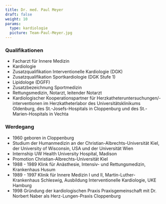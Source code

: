 ```yaml
---
title: Dr. med. Paul Meyer
draft: false
weight: 10
params:
  type: kardiologie
  picture: Team-Paul-Meyer.jpg
---
```

### Qualifikationen
- Facharzt für Innere Medizin
- Kardiologie
- Zusatzqualifikation Interventionelle Kardiologie (DGK)
- Zusatzqualifikation Sportkardiologie (DGK Stufe 1)
- Lipidologe (DGFF)
- Zusatzbezeichnung Sportmedizin
- Rettungsmedizin, Notarzt, leitender Notarzt
- Kardiologischer Kooperationspartner für Herzkatheteruntersuchungen/-interventionen im Herzkatheterlabor des Universitätsklinikums Oldenburg, des St.-Josefs-Hospitals in Cloppenburg und des St.-Marien-Hospitals in Vechta

### Werdegang
- 1960 geboren in Cloppenburg
- Studium der Humanmedizin an der Christian-Albrechts-Universität Kiel, der University of Wisconsin, USA und der Universität Wien
- Internship UW Health University Hospital, Madison
- Promotion Christian-Albrechts-Universität Kiel
- 1988 - 1989 Klink für Anästhesie, Intensiv- und Rettungsmedizin, Krankenhaus Husum
- 1989 - 1997 Klinik für Innere Medizin I und II, Martin-Luther-Krankenhaus Schleswig, Ausbildung Interventionelle Kardiologie, UKE Hamburg
- 1998 Gründung der kardiologischen Praxis Praxisgemeinschaft mit Dr. Norbert Naber als Herz-Lungen-Praxis Cloppenburg
